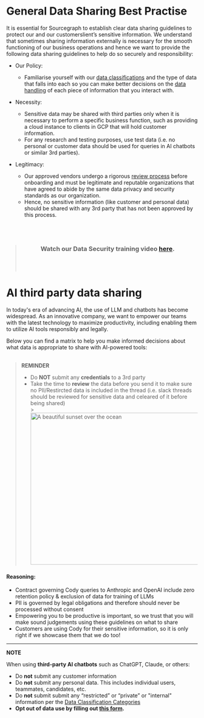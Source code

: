 # General Data Sharing Best Practise

It is essential for Sourcegraph to establish clear data sharing guidelines to protect our and our customerslient’s sensitive information. We understand that sometimes sharing information externally is necessary for the smooth functioning of our business operations and hence we want to provide the following data sharing guidelines to help do so securely and responsibility:

- Our Policy:

  - Familiarise yourself with our [data classifications](../../company-info-and-process/policies/data-management-policy.md#data-classification) and the type of data that falls into each so you can make better decisions on the [data handling](../../company-info-and-process/policies/data-management-policy.md#data-handling) of each piece of information that you interact with.

- Necessity:

  - Sensitive data may be shared with third parties only when it is necessary to perform a specific business function, such as providing a cloud instance to clients in GCP that will hold customer information.
  - For any research and testing purposes, use test data (i.e. no personal or customer data should be used for queries in AI chatbots or similar 3rd parties).

- Legitimacy:
  - Our approved vendors undergo a rigorous [review process]() before onboarding and must be legitimate and reputable organizations that have agreed to abide by the same data privacy and security standards as our organization.
  - Hence, no sensitive information (like customer and personal data) should be shared with any 3rd party that has not been approved by this process.

<br>
<br>

> ### &nbsp;&nbsp;&nbsp;&nbsp;&nbsp;&nbsp;&nbsp;&nbsp;&nbsp;&nbsp;&nbsp;&nbsp; **Watch our Data Security training video [here](https://www.loom.com/share/86cb36fb04d44fcdacb8ce3dead8bb62).**
>
>   <br>
>   <br>

# AI third party data sharing

In today's era of advancing AI, the use of LLM and chatbots has become widespread. As an innovative company, we want to empower our teams with the latest technology to maximize productivity, including enabling them to utilize AI tools responsibly and legally.

Below you can find a matrix to help you make informed decisions about what data is appropriate to share with AI-powered tools:
<br>
<br>

> **REMINDER**
>
> - Do **NOT** submit any **credentials** to a 3rd party
> - Take the time to **review** the data before you send it to make sure no PII/Restircted data is included in the thread (i.e. slack threads should be reviewed for sensitive data and celeared of it before being shared)
>   <br> > <img src="https://storage.googleapis.com/sourcegraph-assets/AI%20data%20sharing.png" alt="A beautiful sunset over the ocean" width="600" height="400">

#### Reasoning:

- Contract governing Cody queries to Anthropic and OpenAI include zero retention policy & exclusion of data for training of LLMs
- PII is governed by legal obligations and therefore should never be processed without consent
- Empowering you to be productive is important, so we trust that you will make sound judgements using these guidelines on what to share
- Customers are using Cody for their sensitive information, so it is only right if we showcase them that we do too!

---

**NOTE**

When using **third-party AI chatbots** such as ChatGPT, Claude, or others:

- Do **not** submit any customer information
- Do **not** submit any personal data. This includes individual users, teammates, candidates, etc.
- Do **not** submit submit any “restricted” or “private” or "internal" information per the [Data Classification Categories](../../company-info-and-process/policies/data-management-policy.md#data-classification)
- **Opt out of data use by filling out [this form](https://docs.google.com/forms/d/e/1FAIpQLScrnC-_A7JFs4LbIuzevQ_78hVERlNqqCPCt3d8XqnKOfdRdQ/viewform).**
